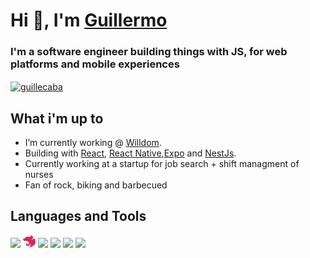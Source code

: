 <h1 >Hi 👋, I'm <a href="https://www.guillecaba.com/" target="blank">Guillermo </a></h1>
<h3>I'm a software engineer building things with JS, for web platforms and mobile experiences</h3>


<a href="https://linkedin.com/in/guillecaba" target="blank"><img align="center" src="https://raw.githubusercontent.com/rahuldkjain/github-profile-readme-generator/master/src/images/icons/Social/linked-in-alt.svg" alt="guillecaba" height="22" width="22" /></a>


## What i'm up to

- I’m currently working @ [Willdom](https://willdom.com/).
- Building with [React](https://reactjs.org), [React Native](https://reactnative.dev/),[Expo](https://expo.dev/) and [NestJs](https://nestjs.com/).
- Currently working at a startup for job search + shift managment of nurses
- Fan of rock, biking and barbecued


## Languages and Tools
<code><img height="20" src="https://raw.githubusercontent.com/rahuldkjain/github-profile-readme-generator/master/src/images/icons/FrontendDevelopment/reactjs.svg"></code>
<code><img height="20" src="https://raw.githubusercontent.com/rahuldkjain/github-profile-readme-generator/master/src/images/icons/BackendDevelopment/nestjs.svg"></code>
<code><img height="20" src="https://raw.githubusercontent.com/rahuldkjain/github-profile-readme-generator/master/src/images/icons/Database/postgresql.svg"></code>
<code><img height="20" src="https://raw.githubusercontent.com/rahuldkjain/github-profile-readme-generator/master/src/images/icons/ProgrammingLanguages/javascript.svg"></code>
<code><img height="20" src="https://raw.githubusercontent.com/rahuldkjain/github-profile-readme-generator/master/src/images/icons/ProgrammingLanguages/typescript.svg"></code>
<code><img height="20" src="https://raw.githubusercontent.com/rahuldkjain/github-profile-readme-generator/master/src/images/icons/MobileAppDevelopment/reactnative.svg"></code>












